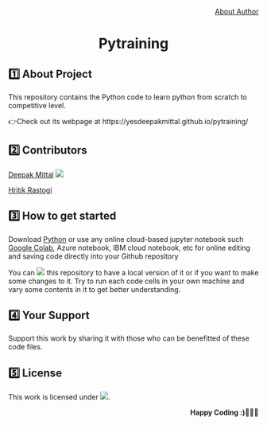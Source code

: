 <div align="center">
  <p align="right"><a href="https://github.com/yesdeepakmittal/">About Author</a></p>
  <h1>Pytraining</h1>
</div>

<div>
  <h2>1️⃣ About Project</h2>
  <p>This repository contains the Python code to learn python from scratch to competitive level.</p>
  <p>👉Check out its webpage at https://yesdeepakmittal.github.io/pytraining/</p>
</div>

<h2>2️⃣ Contributors</h2>  
  <p><a href="https://github.com/yesdeepakmittal"target="_blank">Deepak Mittal</a> <a href="https://github.com/yesdeepakmittal"target="_blank"><img src="https://img.shields.io/github/followers/yesdeepakmittal?style=social"></a></p>
<p><a href="https://github.com/HritikRastogi"target="_blank">Hritik Rastogi</a></p>

<h2>3️⃣ How to get started</h2>
<p>Download <a href="https://www.python.org/downloads/"target="_blank">Python</a> or use any online cloud-based jupyter notebook such <a href='https://colab.research.google.com/notebooks/welcome.ipynb'>Google Colab</a>, Azure notebook, IBM cloud notebook, etc for online editing and saving code directly into your Github repository</p>
You can <a href="https://github.com/yesdeepakmittal/pytraining/"><img src="https://img.shields.io/github/forks/yesdeepakmittal/pytraining?label=fork&style=social"></a> this repository to have a local version of it or if you want to make some changes to it. Try to run each code cells in your own machine and vary some contents in it to get better understanding.

<h2>4️⃣ Your Support</h2>
Support this work by sharing it with those who can be benefitted of these code files. 

<h2>5️⃣ License</h2>
This work is licensed under <a href="https://github.com/yesdeepakmittal/pytraining/blob/master/LICENSE"target="_blank"><img src="https://img.shields.io/github/license/yesdeepakmittal/pytraining"></a>.
<p align='right'><b>Happy Coding :)🖤🖤🖤</b></p>
